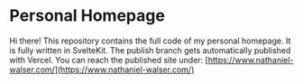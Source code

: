 # Personal Homepage
Hi there! This repository contains the full code of my personal homepage. It is fully written in SvelteKit. The publish branch gets automatically published with Vercel. 
You can reach the published site under: [https://www.nathaniel-walser.com/](https://www.nathaniel-walser.com/)